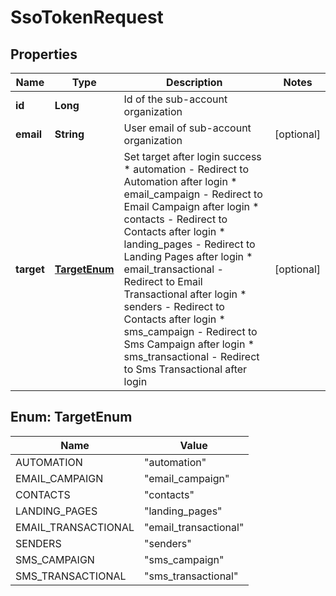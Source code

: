 
# SsoTokenRequest

## Properties
Name | Type | Description | Notes
------------ | ------------- | ------------- | -------------
**id** | **Long** | Id of the sub-account organization | 
**email** | **String** | User email of sub-account organization |  [optional]
**target** | [**TargetEnum**](#TargetEnum) | Set target after login success * automation - Redirect to Automation after login * email_campaign - Redirect to Email Campaign after login * contacts - Redirect to Contacts after login * landing_pages - Redirect to Landing Pages after login * email_transactional - Redirect to Email Transactional after login * senders - Redirect to Contacts after login * sms_campaign - Redirect to Sms Campaign after login * sms_transactional - Redirect to Sms Transactional after login  |  [optional]


<a name="TargetEnum"></a>
## Enum: TargetEnum
Name | Value
---- | -----
AUTOMATION | &quot;automation&quot;
EMAIL_CAMPAIGN | &quot;email_campaign&quot;
CONTACTS | &quot;contacts&quot;
LANDING_PAGES | &quot;landing_pages&quot;
EMAIL_TRANSACTIONAL | &quot;email_transactional&quot;
SENDERS | &quot;senders&quot;
SMS_CAMPAIGN | &quot;sms_campaign&quot;
SMS_TRANSACTIONAL | &quot;sms_transactional&quot;



